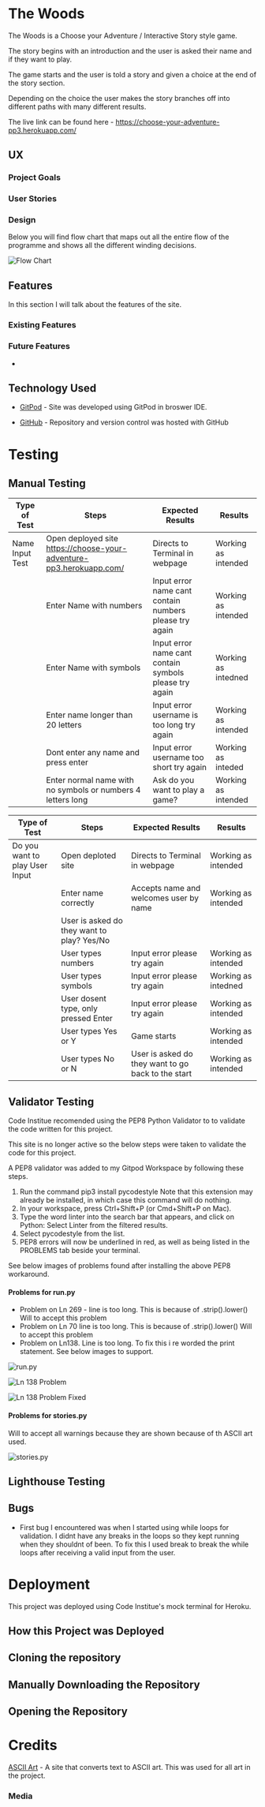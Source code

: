 # The Woods

The Woods is a Choose your Adventure / Interactive Story style game.

The story begins with an introduction and the user is asked their name and if they want to play.

The game starts and the user is told a story and given a choice at the end of the story section.

Depending on the choice the user makes the story branches off into different paths with many different results.

The live link can be found here - https://choose-your-adventure-pp3.herokuapp.com/

## UX 

### Project Goals


### User Stories


### Design

Below you will find flow chart that maps out all the entire flow of the programme and shows all the different winding decisions.

![Flow Chart](assets/images/lucid-chart.png)

## Features 

In this section I will talk about the features of the site.

### Existing Features


### Future Features

- 

## Technology Used


- [GitPod](https://gitpod.io/) - Site was developed using GitPod in broswer IDE.


- [GitHub](https://github.com/) - Repository and version control was hosted with GitHub


# Testing 


## Manual Testing

| Type of Test | Steps | Expected Results | Results
|--------------|-------|------------------|---------
| Name Input Test | Open deployed site https://choose-your-adventure-pp3.herokuapp.com/    |   Directs to Terminal in webpage               | Working as intended     
|              | Enter Name with numbers | Input error name cant contain numbers please try again | Working as intended |
|              | Enter Name with symbols | Input error name cant contain symbols please try again | Working as intedned |
|        | Enter name longer than 20 letters | Input error username is too long try again | Working as intended |
|        | Dont enter any name and press enter | Input error username too short try again | Working as inteded |
|        | Enter normal name with no symbols or numbers 4 letters long | Ask do you want to play a game? | Working as intended |


| Type of Test | Steps | Expected Results | Results |
| -------------|-------|------------------|---------|
|Do you want to play User Input | Open deploted site | Directs to Terminal in webpage | Working as intended
| | Enter name correctly | Accepts name and welcomes user by name | Working as intended |
| | User is asked do they want to play? Yes/No | |
| | User types numbers | Input error please try again | Working as intended |
| | User types symbols | Input error please try again | Working as intedned |
| | User dosent type, only pressed Enter | Input error please try again | Working as intended |
| | User types Yes or Y | Game starts | Working as intended |
| | User types No or N | User is asked do they want to go back to the start | Working as intended |



## Validator Testing 

Code Institue recomended using the PEP8 Python Validator to to validate the code written for this project.

This site is no longer active so the below steps were taken to validate the code for this project.

A PEP8 validator was added to my Gitpod Workspace by following these steps.

1. Run the command pip3 install pycodestyle  Note that this extension may already be installed, in which case this command will do nothing.
2. In your workspace, press Ctrl+Shift+P (or Cmd+Shift+P on Mac).
3. Type the word linter into the search bar that appears, and click on Python: Select Linter from the filtered results.
4. Select pycodestyle from the list.
5. PEP8 errors will now be underlined in red, as well as being listed in the PROBLEMS tab beside your terminal.

See below images of problems found after installing the above PEP8 workaround.

#### Problems for run.py

- Problem on Ln 269 - line is too long. This is because of .strip().lower()
    Will to accept this problem
- Problem on Ln 70 line is too long. This is because of .strip().lower()
    Will to accept this problem
- Problem on Ln138. Line is too long. To fix this i re worded the print statement.
    See below images to support.

![run.py](assets/images/PEP8-Validator-gitpod.png)

![Ln 138 Problem](assets/images/Ln-138-problem.png)

![Ln 138 Problem Fixed](assets/images/Ln-138-problem-fixed.png)


#### Problems for stories.py

Will to accept all warnings because they are shown because of th ASCII art used.

![stories.py](assets/images/PEP8-Validator-gitpod-stories.py.png)


## Lighthouse Testing


## Bugs

- First bug I encountered was when I started using while loops for validation.
    I didnt have any breaks in the loops so they kept running when they shouldnt of been.
    To fix this I used break to break the while loops after receiving a valid input from the user.

# Deployment

This project was deployed using Code Institue's mock terminal for Heroku.

## How this Project was Deployed



## Cloning the repository



## Manually Downloading the Repository


## Opening the Repository




# Credits 

[ASCII Art](https://patorjk.com/software/taag/#p=display&h=3&f=Crawford2&t=deeper%0Ainto%20%0Athe%20forest) - A site that converts text to ASCII art. This was used for all art in the project.

### Media


